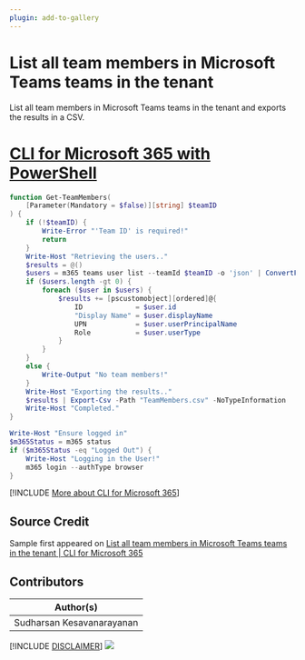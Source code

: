 ```yaml
---
plugin: add-to-gallery
---
```


# List all team members in Microsoft Teams teams in the tenant

List all team members in Microsoft Teams teams in the tenant and exports the results in a CSV.
 
# [CLI for Microsoft 365 with PowerShell](#tab/cli-m365-ps)
```powershell
function Get-TeamMembers(
    [Parameter(Mandatory = $false)][string] $teamID
) {
    if (!$teamID) {
        Write-Error "'Team ID' is required!"
        return
    }
    Write-Host "Retrieving the users.."
    $results = @()
    $users = m365 teams user list --teamId $teamID -o 'json' | ConvertFrom-Json
    if ($users.length -gt 0) {
        foreach ($user in $users) {
            $results += [pscustomobject][ordered]@{
                ID             = $user.id
                "Display Name" = $user.displayName
                UPN            = $user.userPrincipalName
                Role           = $user.userType
            }
        }
    }
    else {
        Write-Output "No team members!"
    }
    Write-Host "Exporting the results.."
    $results | Export-Csv -Path "TeamMembers.csv" -NoTypeInformation
    Write-Host "Completed."
}

Write-Host "Ensure logged in"
$m365Status = m365 status
if ($m365Status -eq "Logged Out") {
    Write-Host "Logging in the User!"
    m365 login --authType browser
}
```
[!INCLUDE [More about CLI for Microsoft 365](../../docfx/includes/MORE-CLIM365.md)]


## Source Credit

Sample first appeared on [List all team members in Microsoft Teams teams in the tenant | CLI for Microsoft 365](https://pnp.github.io/cli-microsoft365/sample-scripts/teams/list-all-teammembers-teams/)

## Contributors

| Author(s) |
|-----------|
| Sudharsan Kesavanarayanan |


[!INCLUDE [DISCLAIMER](../../docfx/includes/DISCLAIMER.md)]
<img src="https://telemetry.sharepointpnp.com/script-samples/scripts/teams-list-all-teammembers-teams" aria-hidden="true" />